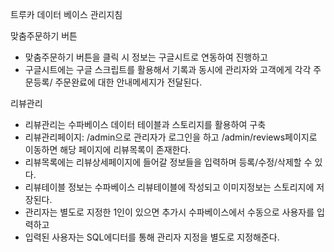 트루카 데이터 베이스 관리지침 

맞춤주문하기 버튼
-	맞춤주문하기 버튼을 클릭 시 정보는 구글시트로 연동하여 진행하고
-	구글시트에는 구글 스크립트를 활용해서 기록과 동시에 관리자와 고객에게 각각 주문등록/ 주문완료에 대한 안내메세지가 전달된다. 

리뷰관리
-	리뷰관리는 수파베이스 데이터 테이블과 스토리지를 활용하여 구축
-	리뷰관리페이지: /admin으로 관리자가 로그인을 하고 /admin/reviews페이지로 이동하면 해당 페이지에 리뷰목록이 존재한다.
-	리뷰목록에는 리뷰상세페이지에 들어갈 정보들을 입력하며 등록/수정/삭제할 수 있다. 
-	리뷰테이블 정보는 수파베이스 리뷰테이블에 작성되고 이미지정보는 스토리지에 저장된다. 
-	관리자는 별도로 지정한 1인이 있으면 추가시 수파베이스에서 수동으로 사용자를 입력하고 
-	입력된 사용자는 SQL에디터를 통해 관리자 지정을 별도로 지정해준다.
